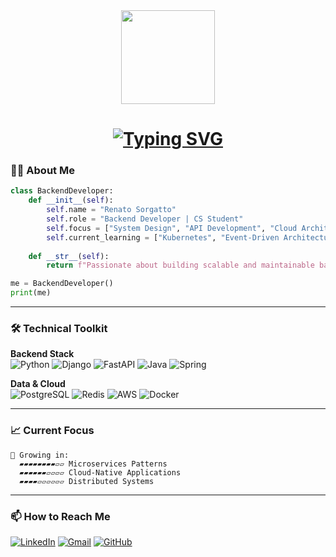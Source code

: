 <div align="center">
  <img src="https://media.giphy.com/media/v1.Y2lkPTc5MGI3NjExcW5qY2V6eGZ1bG1rOGN4Z3B5Y2V6ZzR4YnJ5dGJ6eHZqZGNiYyZlcD12MV9pbnRlcm5hbF9naWZfYnlfaWQmY3Q9cw/LMcB8XospGZO8UQq87/giphy.gif" width="150">
  
  <h1 align="center">
    <a href="https://git.io/typing-svg">
      <img src="https://readme-typing-svg.herokuapp.com?font=Fira+Code&pause=1000&color=22D3EE&center=true&vCenter=true&width=500&lines=Hello%2C+I'm+Renato+Sorgatto;Backend+Developer;CS+Student;Systems+Architecture+Enthusiast" alt="Typing SVG" />
    </a>
  </h1>
</div>

### 🧑‍💻 About Me

```python
class BackendDeveloper:
    def __init__(self):
        self.name = "Renato Sorgatto"
        self.role = "Backend Developer | CS Student"
        self.focus = ["System Design", "API Development", "Cloud Architecture"]
        self.current_learning = ["Kubernetes", "Event-Driven Architecture"]
    
    def __str__(self):
        return f"Passionate about building scalable and maintainable backend systems"

me = BackendDeveloper()
print(me)
```

---

### 🛠️ Technical Toolkit

**Backend Stack**  
![Python](https://img.shields.io/badge/-Python-3776AB?logo=python&logoColor=white)
![Django](https://img.shields.io/badge/-Django-092E20?logo=django&logoColor=white)
![FastAPI](https://img.shields.io/badge/-FastAPI-009688?logo=fastapi&logoColor=white)
![Java](https://img.shields.io/badge/-Java-ED8B00?logo=openjdk&logoColor=white)
![Spring](https://img.shields.io/badge/-Spring-6DB33F?logo=spring&logoColor=white)

**Data & Cloud**  
![PostgreSQL](https://img.shields.io/badge/-PostgreSQL-4169E1?logo=postgresql&logoColor=white)
![Redis](https://img.shields.io/badge/-Redis-DC382D?logo=redis&logoColor=white)
![AWS](https://img.shields.io/badge/-AWS-232F3E?logo=amazon-aws&logoColor=white)
![Docker](https://img.shields.io/badge/-Docker-2496ED?logo=docker&logoColor=white)

---

### 📈 Current Focus

```text
🌱 Growing in: 
  ▰▰▰▰▰▰▰▰▱▱ Microservices Patterns
  ▰▰▰▰▰▰▱▱▱▱ Cloud-Native Applications
  ▰▰▰▰▱▱▱▱▱▱ Distributed Systems
```

---

### 📫 How to Reach Me

[![LinkedIn](https://img.shields.io/badge/-LinkedIn-0077B5?logo=linkedin&logoColor=white)](https://www.linkedin.com/in/renato-sorgatto/)
[![Gmail](https://img.shields.io/badge/-Email-D14836?logo=gmail&logoColor=white)](mailto:renatosorgatto@gmail.com)
[![GitHub](https://img.shields.io/badge/-GitHub-181717?logo=github&logoColor=white)](https://github.com/resorgatto)

